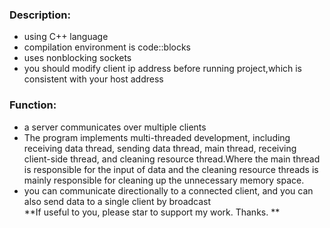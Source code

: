 ### Description:<br>
  * using C++ language<br>
  * compilation environment is code::blocks<br>
  * uses nonblocking sockets<br>
  * you should modify client ip address before running project,which is consistent with your host address<br>
### Function:
  * a server communicates over multiple clients<br>
  * The program implements multi-threaded development, including receiving data thread, sending data thread, main thread, receiving    client-side thread, and cleaning resource thread.Where the main thread is responsible for the input of data and the cleaning        resource threads is mainly responsible for cleaning up the unnecessary memory space.<br>
  * you can communicate directionally to a connected client, and you can also send data to a single client by broadcast<br>
**If useful to you, please star to support my work. Thanks. ** 
